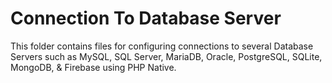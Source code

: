 # Connection To Database Server
This folder contains files for configuring connections to several Database Servers such as MySQL, SQL Server, MariaDB, Oracle, PostgreSQL, SQLite, MongoDB, & Firebase using PHP Native.
